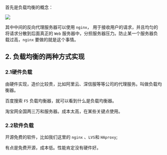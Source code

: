 首先是负载均衡的概念：

![](https://gitee.com/codercxf/Blog_image_hexo/raw/master/Linux/%E8%B4%9F%E8%BD%BD%E5%9D%87%E8%A1%A1.png)

其中中间的反向代理服务器可以使用 `nginx`， 用于接收用户的请求，并且均匀的将请求分散到后面真正的 `Web` 服务器中，分担服务器压力。防止某一个服务器负载过高，`nginx` 要做的就是这个事情。

## 2. 负载均衡的两种方式实现

### 2.1硬件负载

由硬件实现，造价比较贵，比如阿里云、深信服等等公司的代理服务。叫做负载均衡器。

百度搜索 `F5` 负载均衡器，就可以看到什么是负载均衡器。

淘宝网全国两三万和服务器。成本太高，在某些关键点使用。

### 2.2软件负载

开源免费的软件，比如我们这里的 `nginx` 、`LVS`和 `HAproxy`;

有点是免费开源，成本低。性能肯定没有硬件好。













